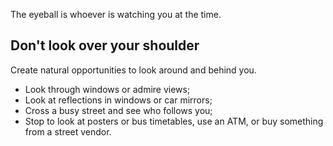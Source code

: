 [Title]: # (Identify the eyeball)
[Order]: # (5)

The eyeball is whoever is watching you at the time. 

## Don't look over your shoulder 

Create natural opportunities to look around and behind you.

*   Look through windows or admire views;
*	Look at reflections in windows or car mirrors;
*   Cross a busy street and see who follows you;
*   Stop to look at posters or bus timetables, use an ATM, or buy something from a street vendor.
